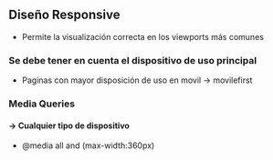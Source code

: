 ## Diseño Responsive
- Permite la visualización correcta en los viewports más comunes
### Se debe tener en cuenta el dispositivo de uso principal
- Paginas con mayor disposición de uso en movil -> movilefirst

### Media Queries
#### -> Cualquier tipo de dispositivo
- @media all and (max-width:360px)